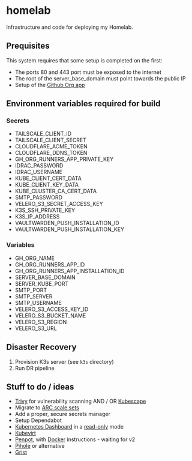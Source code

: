 # homelab

Infrastructure and code for deploying my Homelab.

## Prequisites

This system requires that some setup is completed on the first:

* The ports 80 and 443 port must be exposed to the internet
* The root of the server_base_domain must point towards the public IP
* Setup of the [Github Org app](https://github.com/actions/actions-runner-controller/blob/master/docs/using-arc-across-organizations.md)

## Environment variables required for build

### Secrets

* TAILSCALE_CLIENT_ID
* TAILSCALE_CLIENT_SECRET
* CLOUDFLARE_ACME_TOKEN
* CLOUDFLARE_DDNS_TOKEN
* GH_ORG_RUNNERS_APP_PRIVATE_KEY
* IDRAC_PASSWORD
* IDRAC_USERNAME
* KUBE_CLIENT_CERT_DATA
* KUBE_CLIENT_KEY_DATA
* KUBE_CLUSTER_CA_CERT_DATA
* SMTP_PASSWORD
* VELERO_S3_SECRET_ACCESS_KEY
* K3S_SSH_PRIVATE_KEY
* K3S_IP_ADDRESS
* VAULTWARDEN_PUSH_INSTALLATION_ID
* VAULTWARDEN_PUSH_INSTALLATION_KEY

### Variables

* GH_ORG_NAME
* GH_ORG_RUNNERS_APP_ID
* GH_ORG_RUNNERS_APP_INSTALLATION_ID
* SERVER_BASE_DOMAIN
* SERVER_KUBE_PORT
* SMTP_PORT
* SMTP_SERVER
* SMTP_USERNAME
* VELERO_S3_ACCESS_KEY_ID
* VELERO_S3_BUCKET_NAME
* VELERO_S3_REGION
* VELERO_S3_URL

## Disaster Recovery

1. Provision K3s server (see `k3s` directory)
2. Run DR pipeline

## Stuff to do / ideas

* [Trivy](https://github.com/aquasecurity/Trivy) for vulnerability scanning
  AND / OR
  [Kubescape](https://github.com/kubescape/kubescape)
* Migrate to [ARC scale sets](https://github.com/actions/actions-runner-controller/discussions/2775)
* Add a proper, secure secrets manager
* Setup Dependabot
* [Kubernetes Dashboard](https://github.com/kubernetes/dashboard/tree/master/charts/helm-chart/kubernetes-dashboard) in a [read-only](https://discuss.kubernetes.io/t/readonly-kubernetes-dashboard/5451/2) mode
* [Kubevirt](https://kubevirt.io/)
* [Penpot](https://github.com/penpot/penpot), with [Docker](https://help.penpot.app/technical-guide/getting-started/#install-with-docker) instructions - waiting for v2
* [Pihole](https://github.com/MoJo2600/pihole-kubernetes/tree/main/charts/pihole) or alternative
* [Grist](https://support.getgrist.com/self-managed/#what-is-self-managed-grist)

